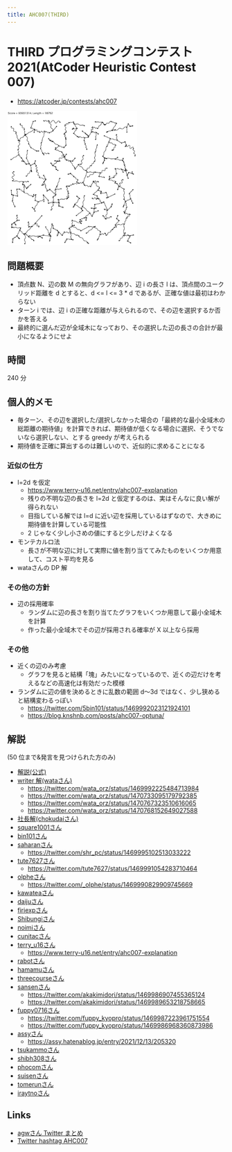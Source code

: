```yaml
---
title: AHC007(THIRD)
---
```


# THIRD プログラミングコンテスト 2021(AtCoder Heuristic Contest 007)

- https://atcoder.jp/contests/ahc007

<img src="../imgs/ahc007.png" width=300>

## 問題概要

- 頂点数 N、辺の数 M の無向グラフがあり、辺 i の長さ l は、頂点間のユークリッド距離を d とすると、d <= l <= 3 \* d であるが、正確な値は最初はわからない
- ターン i では、辺 i の正確な距離が与えられるので、その辺を選択するか否かを答える
- 最終的に選んだ辺が全域木になっており、その選択した辺の長さの合計が最小になるようにせよ

## 時間

240 分

## 個人的メモ

- 毎ターン、その辺を選択した/選択しなかった場合の「最終的な最小全域木の総距離の期待値」を計算できれば、期待値が低くなる場合に選択、そうでないなら選択しない、とする greedy が考えられる
- 期待値を正確に算出するのは難しいので、近似的に求めることになる

### 近似の仕方

- l=2d を仮定
  - https://www.terry-u16.net/entry/ahc007-explanation
  - 残りの不明な辺の長さを l=2d と仮定するのは、実はそんなに良い解が得られない
  - 目指している解では l=d に近い辺を採用しているはずなので、大きめに期待値を計算している可能性
  - 2 じゃなく少し小さめの値にすると少しだけよくなる
- モンテカルロ法
  - 長さが不明な辺に対して実際に値を割り当ててみたものをいくつか用意して、コスト平均を見る
- wataさんの DP 解

### その他の方針

- 辺の採用確率
  - ランダムに辺の長さを割り当てたグラフをいくつか用意して最小全域木を計算
  - 作った最小全域木でその辺が採用される確率が X 以上なら採用

### その他

- 近くの辺のみ考慮
  - グラフを見ると結構「塊」みたいになっているので、近くの辺だけを考えるなどの高速化は有効だった模様
- ランダムに辺の値を決めるときに乱数の範囲 d〜3d ではなく、少し狭めると結構変わるっぽい
  - https://twitter.com/5bin101/status/1469992023121924101
  - https://blog.knshnb.com/posts/ahc007-optuna/


## 解説

(50 位まで&発言を見つけられた方のみ)

- [解説(公式)](https://atcoder.jp/contests/ahc007/editorial)
- [writer 解(wataさん)](https://twitter.com/wata_orz/status/1469986628517376004)
  - https://twitter.com/wata_orz/status/1469992225484713984
  - https://twitter.com/wata_orz/status/1470733095179792385
  - https://twitter.com/wata_orz/status/1470767323510616065
  - https://twitter.com/wata_orz/status/1470768152649027588
- [社長解(chokudaiさん)](https://twitter.com/chokudai/status/1469987427393892353)
- [square1001さん](https://twitter.com/square10011/status/1469986298685722633)
- [bin101さん](https://twitter.com/5bin101/status/1469992023121924101)
- [saharanさん](https://twitter.com/shr_pc/status/1469989780809478147)
  - https://twitter.com/shr_pc/status/1469995102513033222
- [tute7627さん](https://twitter.com/tute7627/status/1469986542563491840)
  - https://twitter.com/tute7627/status/1469991054283710464
- [olpheさん](https://twitter.com/_olphe/status/1469985927556927494)
  - https://twitter.com/_olphe/status/1469990829909745669
- [kawateaさん](https://twitter.com/kawatea03/status/1469987323610013700)
- [daijuさん](https://twitter.com/WniKwo/status/1469987016536629248)
- [firiexpさん](https://twitter.com/m_idiri/status/1469986645013561346)
- [Shibungiさん](https://twitter.com/Shibungi_kyopro/status/1469987076926238720)
- [noimiさん](https://twitter.com/noimi_kyopro/status/1469986997582594050)
- [cunitacさん](https://twitter.com/CUteNeuron/status/1469987798388453381)
- [terry_u16さん](https://twitter.com/terry_u16/status/1469991344982888448)
  - https://www.terry-u16.net/entry/ahc007-explanation
- [rabotさん](https://twitter.com/tanaka_a8/status/1470010825666891785)
- [hamamuさん](https://twitter.com/hamamu_kyopro/status/1470007379609931777)
- [threecourseさん](https://twitter.com/threecourse/status/1469986759274803204)
- [sansenさん](https://twitter.com/akakimidori/status/1469986752370995206)
  - https://twitter.com/akakimidori/status/1469986907455365124
  - https://twitter.com/akakimidori/status/1469989653218758665
- [fuppy0716さん](https://twitter.com/fuppy_kyopro/status/1469986470257901570)
  - https://twitter.com/fuppy_kyopro/status/1469987223961751554
  - https://twitter.com/fuppy_kyopro/status/1469986968360873986
- [assyさん](https://twitter.com/assy1028/status/1469988350279176192)
  - https://assy.hatenablog.jp/entry/2021/12/13/205320
- [tsukammoさん](https://twitter.com/tsukammo/status/1469985929826021376)
- [shibh308さん](https://twitter.com/shibh308/status/1469986167567581186)
- [phocomさん](https://twitter.com/_phocom/status/1469995485239078913)
- [suisenさん](https://twitter.com/_su1sen/status/1469986769383079937)
- [tomerunさん](https://twitter.com/tomerun/status/1469986110281760774)
- [iraytnoさん](https://twitter.com/iray_tno/status/1469989827613700100)

## Links

- [agwさん Twitter まとめ](https://togetter.com/li/1815565)
- [Twitter hashtag AHC007](https://twitter.com/hashtag/AHC007)

